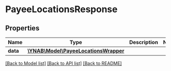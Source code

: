 # PayeeLocationsResponse

## Properties
Name | Type | Description | Notes
------------ | ------------- | ------------- | -------------
**data** | [**\YNAB\Model\PayeeLocationsWrapper**](PayeeLocationsWrapper.md) |  | 

[[Back to Model list]](../README.md#documentation-for-models) [[Back to API list]](../README.md#documentation-for-api-endpoints) [[Back to README]](../README.md)


